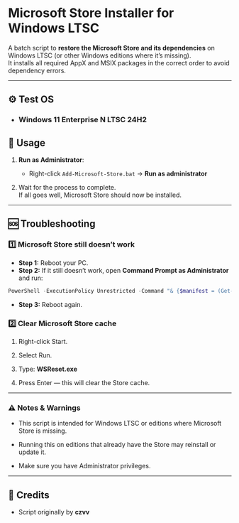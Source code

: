 # Microsoft Store Installer for Windows LTSC

A batch script to **restore the Microsoft Store and its dependencies** on Windows LTSC (or other Windows editions where it’s missing).  
It installs all required AppX and MSIX packages in the correct order to avoid dependency errors.

---

## ⚙️ Test OS

- ### Windows 11 Enterprise N LTSC 24H2

## 🔧 Usage

1. **Run as Administrator**:
   - Right-click `Add-Microsoft-Store.bat` → **Run as administrator**

2. Wait for the process to complete.  
   If all goes well, Microsoft Store should now be installed.

---

## 🆘 Troubleshooting

### 1️⃣ Microsoft Store still doesn’t work
- **Step 1:** Reboot your PC.
- **Step 2:** If it still doesn’t work, open **Command Prompt as Administrator** and run:
```powershell
PowerShell -ExecutionPolicy Unrestricted -Command "& {$manifest = (Get-AppxPackage Microsoft.WindowsStore).InstallLocation + '\AppxManifest.xml' ; Add-AppxPackage -DisableDevelopmentMode -Register $manifest}" 
```

- **Step 3:** Reboot again.

### 2️⃣ Clear Microsoft Store cache
1. Right-click Start.

2. Select Run.

3. Type: **WSReset.exe**

4. Press Enter — this will clear the Store cache.

---

### ⚠️ Notes & Warnings
- This script is intended for Windows LTSC or editions where Microsoft Store is missing.

- Running this on editions that already have the Store may reinstall or update it.

- Make sure you have Administrator privileges.

---

## 💬 Credits
- Script originally by **czvv**
